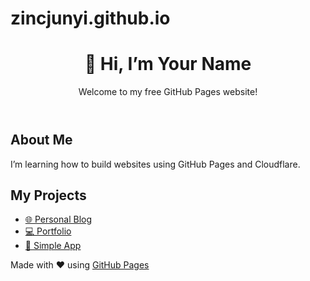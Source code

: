 # zincjunyi.github.io
<!DOCTYPE html>
<html lang="en">
<head>
  <meta charset="UTF-8" />
  <meta name="viewport" content="width=device-width, initial-scale=1.0" />
  <title>Welcome to My Site</title>
  <link rel="stylesheet" href="style.css" />
</head>
<body>
  <header>
    <h1>👋 Hi, I’m Your Name</h1>
    <p>Welcome to my free GitHub Pages website!</p>
  </header>

  <section class="about">
    <h2>About Me</h2>
    <p>I’m learning how to build websites using GitHub Pages and Cloudflare.</p>
  </section>

  <section class="projects">
    <h2>My Projects</h2>
    <ul>
      <li><a href="#">🌐 Personal Blog</a></li>
      <li><a href="#">💻 Portfolio</a></li>
      <li><a href="#">📱 Simple App</a></li>
    </ul>
  </section>

  <footer>
    <p>Made with ❤️ using <a href="https://pages.github.com/">GitHub Pages</a></p>
  </footer>
</body>
</html>
